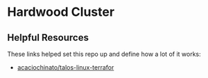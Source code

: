 # Hardwood Cluster

## Helpful Resources

These links helped set this repo up and define how a lot of it works:

- [acaciochinato/talos-linux-terrafor](mhttps://github.com/acaciochinato/talos-linux-terraform)

